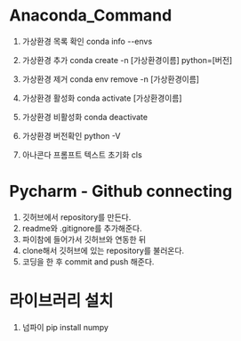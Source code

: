# Anaconda_Command

1. 가상환경 목록 확인
  conda info --envs

2. 가상환경 추가
  conda create -n [가상환경이름] python=[버전]

3. 가상환경 제거
  conda env remove -n [가상환경이름]

4. 가상환경 활성화
   conda activate [가상환경이름]

5. 가상환경 비활성화
  conda deactivate

6. 가상환경 버전확인
   python -V

7. 아나콘다 프롬프트 텍스트 초기화
  cls

# Pycharm - Github  connecting

1. 깃허브에서 repository를 만든다.
2. readme와 .gitignore를 추가해준다.
3. 파이참에 들어가서 깃허브와 연동한 뒤
4. clone해서 깃허브에 있는 repository를 불러온다.
5. 코딩을 한 후 commit and push 해준다.

# 라이브러리 설치

1. 넘파이
  pip install numpy
